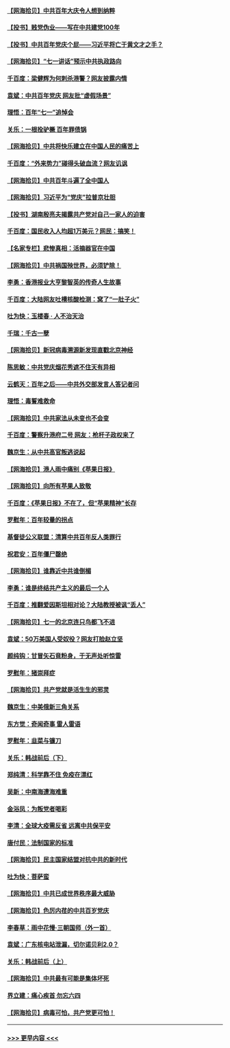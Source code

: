 #### [【网海拾贝】中共百年大庆令人想到纳粹](../pages/nsc993/n13068483.md?t=07060101) 
#### [【投书】贱党伪业——写在中共建党100年](../pages/nsc993/n13067843.md?t=07060101) 
#### [【投书】中共百年党庆个屁——习近平将亡于黄文才之手？](../pages/nsc993/n13067425.md?t=07060101) 
#### [【网海拾贝】“七一讲话”预示中共执政路向](../pages/nsc993/n13066434.md?t=07060101) 
#### [千百度：梁健辉为何刺杀港警？网友披露内情](../pages/nsc993/n13066979.md?t=07060101) 
#### [袁斌：中共百年党庆 网友批“虚假场景”](../pages/nsc993/n13066385.md?t=07060101) 
#### [理悟：百年“七一”追悼会](../pages/nsc993/n13066106.md?t=07060101) 
#### [关乐：一根拴驴橛 百年罪债锅](../pages/nsc993/n13066089.md?t=07060101) 
#### [【网海拾贝】中共将快乐建立在中国人民的痛苦上](../pages/nsc993/n13064939.md?t=07060101) 
#### [千百度：“外来势力”碰得头破血流？网友讥讽](../pages/nsc993/n13064878.md?t=07060101) 
#### [【网海拾贝】中共百年斗遍了全中国人](../pages/nsc993/n13060020.md?t=07060101) 
#### [【网海拾贝】习近平为“党庆”拉普京壮胆](../pages/nsc993/n13057781.md?t=07060101) 
#### [【投书】湖南殷亮夫揭露共产党对自己一家人的迫害](../pages/nsc993/n13057744.md?t=07060101) 
#### [千百度：国民收入人均超1万美元？网民：搞笑！](../pages/nsc993/n13057692.md?t=07060101) 
#### [【名家专栏】悲惨真相：活摘器官在中国](../pages/nsc993/n13056611.md?t=07060101) 
#### [【网海拾贝】中共祸国殃世界，必须铲除！](../pages/nsc993/n13056011.md?t=07060101) 
#### [李勇：香港报业大亨黎智英的传奇人生故事](../pages/nsc993/n13055258.md?t=07060101) 
#### [千百度：大陆网友吐槽核酸检测：窝了“一肚子火”](../pages/nsc993/n13055194.md?t=07060101) 
#### [吐为快：玉楼春 · 人不治天治](../pages/nsc993/n13054028.md?t=07060101) 
#### [千瑞：千古一孽](../pages/nsc993/n13054016.md?t=07060101) 
#### [【网海拾贝】新冠病毒溯源新发现直戳北京神经](../pages/nsc993/n13052425.md?t=07060101) 
#### [陈思敏：中共党庆烟花秀遮不住天有异相](../pages/nsc993/n13052020.md?t=07060101) 
#### [云鹤天：百年之后——中共外交部发言人答记者问](../pages/nsc993/n13051604.md?t=07060101) 
#### [理悟：毒誓难救命](../pages/nsc993/n13051601.md?t=07060101) 
#### [【网海拾贝】中共家法从未变也不会变](../pages/nsc993/n13050366.md?t=07060101) 
#### [千百度：警察升港府二号 网友：枪杆子政权来了](../pages/nsc993/n13050261.md?t=07060101) 
#### [魏京生：从中共高官叛逃说起](../pages/nsc993/n13048997.md?t=07060101) 
#### [【网海拾贝】港人雨中痛别《苹果日报》](../pages/nsc993/n13048941.md?t=07060101) 
#### [【网海拾贝】向所有苹果人致敬](../pages/nsc993/n13046795.md?t=07060101) 
#### [千百度：《苹果日报》不在了，但“苹果精神”长存](../pages/nsc993/n13046703.md?t=07060101) 
#### [罗慰年：百年较量的拐点](../pages/nsc993/n13046542.md?t=07060101) 
#### [基督徒公义联盟：清算中共百年反人类罪行](../pages/nsc993/n13046499.md?t=07060101) 
#### [祝君安：百年僵尸罄绝](../pages/nsc993/n13045595.md?t=07060101) 
#### [【网海拾贝】谁靠近中共谁倒楣](../pages/nsc993/n13044667.md?t=07060101) 
#### [李勇：谁是终结共产主义的最后一个人](../pages/nsc993/n13044397.md?t=07060101) 
#### [千百度：推翻爱因斯坦相对论？大陆教授被讽“丢人”](../pages/nsc993/n13043908.md?t=07060101) 
#### [【网海拾贝】七一的北京连只鸟都飞不进](../pages/nsc993/n13041377.md?t=07060101) 
#### [袁斌：50万美国人受奴役？网友打脸赵立坚](../pages/nsc993/n13041330.md?t=07060101) 
#### [颜纯钩：甘冒矢石竟粉身，于无声处听惊雷](../pages/nsc993/n13041140.md?t=07060101) 
#### [罗慰年：猪崇拜症](../pages/nsc993/n13041071.md?t=07060101) 
#### [【网海拾贝】共产党就是活生生的邪灵](../pages/nsc993/n13036627.md?t=07060101) 
#### [魏京生：中美俄新三角关系](../pages/nsc993/n13035986.md?t=07060101) 
#### [东方觉：奇闻奇事 雷人雷语](../pages/nsc993/n13035878.md?t=07060101) 
#### [罗慰年：韭菜与镰刀](../pages/nsc993/n13034374.md?t=07060101) 
#### [关乐：韩战前后（下）](../pages/nsc993/n13034113.md?t=07060101) 
#### [郑纯清：科学靠不住 免疫在漂红](../pages/nsc993/n13034093.md?t=07060101) 
#### [吴新：中南海遭海难重](../pages/nsc993/n13034084.md?t=07060101) 
#### [金浴凤：为叛党者喝彩](../pages/nsc993/n13034058.md?t=07060101) 
#### [李清：全球大疫需反省 远离中共保平安](../pages/nsc993/n13033784.md?t=07060101) 
#### [唐付民：法制国家的标准](../pages/nsc993/n13032944.md?t=07060101) 
#### [【网海拾贝】民主国家结盟对抗中共的新时代](../pages/nsc993/n13031717.md?t=07060101) 
#### [吐为快：菩萨蛮](../pages/nsc993/n13030033.md?t=07060101) 
#### [【网海拾贝】中共已成世界秩序最大威胁](../pages/nsc993/n13028138.md?t=07060101) 
#### [【网海拾贝】色厉内荏的中共百岁党庆](../pages/nsc993/n13025582.md?t=07060101) 
#### [李春草：雨中花慢‧三朝国师（外一首）](../pages/nsc993/n13025567.md?t=07060101) 
#### [袁斌：广东核电站泄漏，切尔诺贝利2.0？](../pages/nsc993/n13025475.md?t=07060101) 
#### [关乐：韩战前后（上）](../pages/nsc993/n13025387.md?t=07060101) 
#### [【网海拾贝】中共最有可能是集体坏死](../pages/nsc993/n13023101.md?t=07060101) 
#### [界立建：痛心疾首 勿忘六四](../pages/nsc993/n13022339.md?t=07060101) 
#### [【网海拾贝】病毒可怕，共产党更可怕！](../pages/nsc993/n13020728.md?t=07060101) 

----
#### [ >>> 更早内容 <<< ](../indexes/nsc993-earlier.md)
